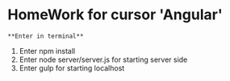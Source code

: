# HomeWork for cursor 'Angular'
	**Enter in terminal**
1. Enter npm install 
2. Enter node server/server.js for starting server side
3. Enter gulp for starting localhost